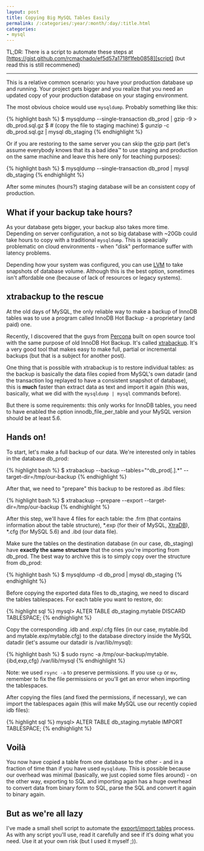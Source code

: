 ```yaml
---
layout: post
title: Copying Big MySQL Tables Easily
permalink: /:categories/:year/:month/:day/:title.html
categories:
- mysql
---
```


TL;DR: There is a script to automate these steps at
[https://gist.github.com/rcmachado/ef5d57a1718f1feb0858][script] (but read this
is still recommened)

---

This is a relative common scenario: you have your production database
up and running. Your project gets bigger and you realize that you need
an updated copy of your production database on your staging environment.

The most obvious choice would use `mysqldump`. Probably something like
this:

{% highlight bash %}
$ mysqldump --single-transaction db_prod | gzip -9 > db_prod.sql.gz
$ # (copy the file to staging machine)
$ gunzip -c db_prod.sql.gz | mysql db_staging
{% endhighlight %}

Or if you are restoring to the same server you can skip the gzip part
(let's assume everybody knows that its a bad idea™ to use staging and
production on the same machine and leave this here only for teaching
purposes):

{% highlight bash %}
$ mysqldump --single-transaction db_prod | mysql db_staging
{% endhighlight %}

After some minutes (hours?) staging database will be an consistent copy
of production.

## What if your backup take hours?

As your database gets bigger, your backup also takes more time.
Depending on server configuration, a not so big database with ~20Gb
could take hours to copy with a traditional `mysqldump`. This is
speacially problematic on cloud environments - when "disk" performance
suffer with latency problems.

Depending how your system was configured, you can use [LVM][] to take
snapshots of database volume. Although this is the best option,
sometimes isn't affordable one (because of lack of resources or
legacy systems).

## xtrabackup to the rescue

At the old days of MySQL, the only reliable way to make a backup of
InnoDB tables was to use a program called InnoDB Hot Backup - a
proprietary (and paid) one.

Recently, I discovered that the guys from [Percona][] built on open
source tool with the same purpose of old InnoDB Hot Backup. It's called
[xtrabackup][]. It's a very good tool that makes easy to make full,
partial or incremental backups (but that is a subject for another post).

One thing that is possible with xtrabackup is to restore individual
tables: as the backup is basically the data files copied from MySQL's
own datadir (and the transaction log replayed to have a consistent
snapshot of database), this is **much** faster than extract data as
text and import it again (this was, basically, what we did with the
`mysqldump | mysql` commands before).

But there is some requirements: this only works for InnoDB tables, you
need to have enabled the option innodb_file_per_table and your MySQL
version should be at least 5.6.

## Hands on!

To start, let's make a full backup of our data. We're interested only
in tables in the database db_prod:

{% highlight bash %}
$ xtrabackup --backup --tables="^db_prod[.].*" --target-dir=/tmp/our-backup
{% endhighlight %}

After that, we need to "prepare" this backup to be restored as .ibd
files:

{% highlight bash %}
$ xtrabackup --prepare --export --target-dir=/tmp/our-backup
{% endhighlight %}

After this step, we'll have 4 files for each table: the .frm (that
contains information about the table structure), *.exp (for their of
MySQL, [XtraDB][]), *.cfg (for MySQL 5.6) and .ibd (our data file).

Make sure the tables on the destination database (in our case,
db_staging) have **exactly the same structure** that the ones you're
importing from db_prod. The best way to archive this is to simply copy
over the structure from db_prod:

{% highlight bash %}
$ mysqldump -d db_prod | mysql db_staging
{% endhighlight %}

Before copying the exported data files to db_staging, we need to
discard the tables tablespaces. For each table you want to restore, do:

{% highlight sql %}
mysql> ALTER TABLE db_staging.mytable DISCARD TABLESPACE;
{% endhighlight %}

Copy the corresponding .idb and .exp/.cfg files (in our case,
mytable.ibd and mytable.exp/mytable.cfg) to the database directory
inside the MySQL datadir (let's assume our datadir is /var/lib/mysql):

{% highlight bash %}
$ sudo rsync -a /tmp/our-backup/mytable.{ibd,exp,cfg} /var/lib/mysql
{% endhighlight %}

Note: we used `rsync -a` to preserve permissions. If you use `cp` or
`mv`, remember to fix the file permissions or you'll get an error when
importing the tablespaces.

After copying the files (and fixed the permissions, if necessary), we
can import the tablespaces again (this will make MySQL use our recently
copied idb files):

{% highlight sql %}
mysql> ALTER TABLE db_staging.mytable IMPORT TABLESPACE;
{% endhighlight %}

## Voilà

You now have copied a table from one database to the other - and in a
fraction of time than if you have used `mysqldump`. This is possible
because our overhead was minimal (basically, we just copied some files
around) - on the other way, exporting to SQL and importing again has a
huge overhead to convert data from binary form to SQL, parse the SQL
and convert it again to binary again.

## But as we're all lazy

I've made a small shell script to automate the [export/import tables][script]
process. As with any script you'll use, read it carefully and see if
it's doing what you need. Use it at your own risk (but I used it
myself ;)).


[LVM]: http://en.wikipedia.org/wiki/Logical_Volume_Manager_(Linux)
[Percona]: http://www.percona.com/
[xtrabackup]: http://www.percona.com/software/percona-xtrabackup
[XtraDB]: http://www.percona.com/software/percona-xtradb
[script]: https://gist.github.com/rcmachado/ef5d57a1718f1feb0858
